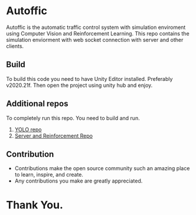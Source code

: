 ﻿# Autoffic
 Autoffic is the automatic traffic control system with simulation enviroment using Computer Vision and Reinforcement Learning. This repo contains the simulation enviorment with web socket connection with server and other clients.
 
 ## Build
 To build this code you need to have Unity Editor installed. Preferably v2020.21f. Then open the project using unity hub and enjoy.
 
 ## Additional repos
 To completely run this repo. You need to build and run.
 1. [YOLO repo](https://github.com/Autoffic/websocket-yolo-client.git)
 2. [Server and Reinforcement Repo](https://github.com/Autoffic/websocket-rl-server.git)
 
 ## Contribution
 - Contributions make the open source community such an amazing place to learn, inspire, and create.
 - Any contributions you make are greatly appreciated.

# Thank You.
